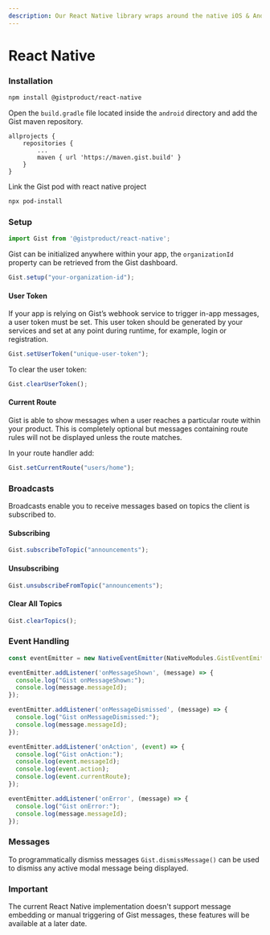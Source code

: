 ```yaml
---
description: Our React Native library wraps around the native iOS & Android libraries
---
```


# React Native

### Installation

```bash
npm install @gistproduct/react-native
```

Open the `build.gradle` file located inside the `android` directory and add the Gist maven repository.

```
allprojects {
    repositories {
        ...
        maven { url 'https://maven.gist.build' }
    }
}
```

Link the Gist pod with react native project

```bash
npx pod-install
```

### Setup

```javascript
import Gist from '@gistproduct/react-native';
```

Gist can be initialized anywhere within your app, the `organizationId` property can be retrieved from the Gist dashboard.

```javascript
Gist.setup("your-organization-id");
```

#### User Token

If your app is relying on Gist’s webhook service to trigger in-app messages, a user token must be set. This user token should be generated by your services and set at any point during runtime, for example, login or registration.

```javascript
Gist.setUserToken("unique-user-token");
```

To clear the user token:

```javascript
Gist.clearUserToken();
```

#### Current Route

Gist is able to show messages when a user reaches a particular route within your product. This is completely optional but messages containing route rules will not be displayed unless the route matches.

In your route handler add:

```javascript
Gist.setCurrentRoute("users/home");
```

### Broadcasts

Broadcasts enable you to receive messages based on topics the client is subscribed to.

#### Subscribing

```javascript
Gist.subscribeToTopic("announcements");
```

#### Unsubscribing

```javascript
Gist.unsubscribeFromTopic("announcements");
```

#### Clear All Topics

```javascript
Gist.clearTopics();
```

### Event Handling

```javascript
const eventEmitter = new NativeEventEmitter(NativeModules.GistEventEmitter);

eventEmitter.addListener('onMessageShown', (message) => {
  console.log("Gist onMessageShown:");
  console.log(message.messageId);
});

eventEmitter.addListener('onMessageDismissed', (message) => {
  console.log("Gist onMessageDismissed:");
  console.log(message.messageId);
});

eventEmitter.addListener('onAction', (event) => {
  console.log("Gist onAction:");
  console.log(event.messageId);
  console.log(event.action);
  console.log(event.currentRoute);
});

eventEmitter.addListener('onError', (message) => {
  console.log("Gist onError:");
  console.log(message.messageId);
});
```

### Messages

To programmatically dismiss messages `Gist.dismissMessage()` can be used to dismiss any active modal message being displayed.

### Important

The current React Native implementation doesn't support message embedding or manual triggering of Gist messages, these features will be available at a later date.

